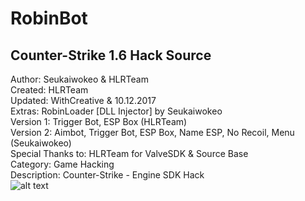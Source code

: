 # RobinBot
Counter-Strike 1.6 Hack Source
--------------------------------
Author: Seukaiwokeo & HLRTeam<br>
Created: HLRTeam<br>
Updated: WithCreative & 10.12.2017<br>
Extras: RobinLoader [DLL Injector] by Seukaiwokeo<br>
Version 1: Trigger Bot, ESP Box (HLRTeam)<br>
Version 2: Aimbot, Trigger Bot, ESP Box, Name ESP, No Recoil, Menu (Seukaiwokeo)<br>
Special Thanks to: HLRTeam for ValveSDK & Source Base<br>
Category: Game Hacking<br>
Description: Counter-Strike - Engine SDK Hack<br>
![alt text](https://i.hizliresim.com/bLWVWZ.png)
